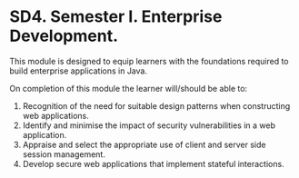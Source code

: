 # SD4. Semester I. Enterprise Development.


This module is designed to equip learners with the foundations required to build enterprise applications in Java.

On completion of this module the learner will/should be able to:

1. Recognition of the need for suitable design patterns when constructing web applications.
2. Identify and minimise the impact of security vulnerabilities in a web application.
3. Appraise and select the appropriate use of client and server side session management.
4. Develop secure web applications that implement stateful interactions.

